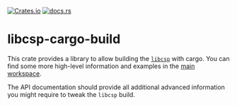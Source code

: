[![Crates.io](https://img.shields.io/crates/v/libcsp-cargo-build)](https://crates.io/crates/libcsp-cargo-build)
[![docs.rs](https://img.shields.io/docsrs/libcsp-cargo-build)](https://docs.rs/libcsp-cargo-build)

libcsp-cargo-build
========

This crate provides a library to allow building the [`libcsp`](https://github.com/libcsp/libcsp)
with cargo. You can find some more high-level information and examples in the
[main workspace](https://egit.irs.uni-stuttgart.de/rust/libcsp-rust). 

The API documentation should provide all additional advanced information you might require to tweak
the `libcsp` build.
